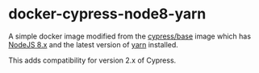 # docker-cypress-node8-yarn

A simple docker image modified from the [cypress/base](https://hub.docker.com/r/cypress/base/~/dockerfile) image which has [NodeJS 8.x](https://nodejs.org/en/) and the latest version of [yarn](https://yarnpkg.com/en/) installed.

This adds compatibility for version 2.x of Cypress.